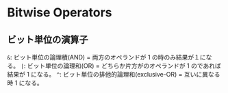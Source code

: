 # Bitwise Operators

## ビット単位の演算子

`&`: ビット単位の論理積(AND) = 両方のオペランドが 1 の時のみ結果が１になる。
`|`: ビット単位の論理和(OR) = どちらか片方がのオペランドが 1 のであれば結果が 1 になる。
`^`: ビット単位の排他的論理和(exclusive-OR) = 互いに異なる時 1 になる。
